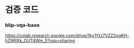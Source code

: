 # 검증 코드

### blip-vqa-base
https://colab.research.google.com/drive/1ky1YLt7VZZ2ogKH-hZ9RlXk_OUT4Wm_5?usp=sharing
